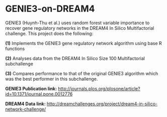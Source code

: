 # GENIE3-on-DREAM4
GENIE3 (Huynh-Thu et al.) uses random forest variable importance to recover gene regulatory networks in the DREAM4 In Silico Multifactorial challenge. This project does the following:

**(1)** Implements the GENIE3 gene regulatory network algorithm using base R functions

**(2)** Analyses data from the DREAM4 In Silico Size 100 Multifactorial subchallenge

**(3)** Compares performance to that of the original GENIE3 algorithm which was the best performer in this subchallenge.

**GENIE3 Publication link:** http://journals.plos.org/plosone/article?id=10.1371/journal.pone.0012776

**DREAM4 Data link:** http://dreamchallenges.org/project/dream4-in-silico-network-challenge/
